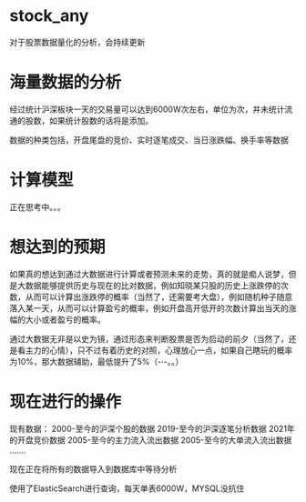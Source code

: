 # stock_any
对于股票数据量化的分析，会持续更新

# 海量数据的分析

经过统计沪深板块一天的交易量可以达到6000W次左右，单位为次，并未统计流通的股数，如果统计股数的话将是添加。

数据的种类包括，开盘尾盘的竞价、实时逐笔成交、当日涨跌幅、换手率等数据

# 计算模型

正在思考中。。。

# 想达到的预期

如果真的想达到通过大数据进行计算或者预测未来的走势，真的就是痴人说梦，但是大数据能够提供历史与现在的比对数据，例如知晓某只股的历史上涨跌停的次数，从而可以计算出涨跌停的概率（当然了，还需要考大盘），例如随机种子随意落入某一天，从而可以计算盈亏的概率，例如开盘高开低开的次数计算出当天的涨幅的大小或者盈亏的概率。

通过大数据无非是以史为镜，通过形态来判断股票是否为启动的前夕（当然了，还是看主力的心情），只不过有着历史的对照，心理放心一点，如果自己瞎玩的概率为10%，那大数据辅助，最低提升了5%（-·-。。）

# 现在进行的操作

现有数据：
  2000-至今的沪深个股的数据
  2019-至今的沪深逐笔分析数据
  2021年的开盘竞价数据
  2005-至今的主力流入流出数据
  2005-至今的大单流入流出数据
  .......
 
 现在正在将所有的数据导入到数据库中等待分析
 
 使用了ElasticSearch进行查询，每天单表6000W，MYSQL没抗住
